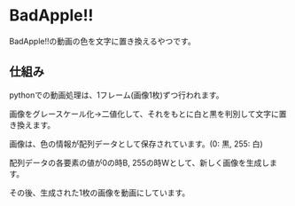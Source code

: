# BadApple!!

BadApple!!の動画の色を文字に置き換えるやつです。

## 仕組み

pythonでの動画処理は、1フレーム(画像1枚)ずつ行われます。

画像をグレースケール化->二値化して、それをもとに白と黒を判別して文字に置き換えます。

画像は、色の情報が配列データとして保存されています。(0: 黒, 255: 白)

配列データの各要素の値が0の時B, 255の時Wとして、新しく画像を生成します。

その後、生成された1枚の画像を動画にしています。
